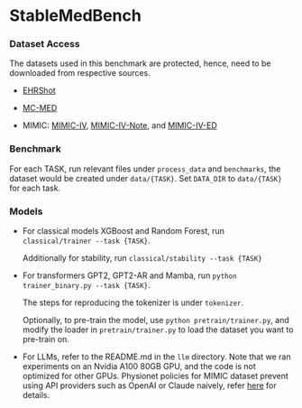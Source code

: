 # StableMedBench

### Dataset Access

The datasets used in this benchmark are protected, hence, need to be downloaded from respective sources.

* [EHRShot](https://redivis.com/datasets/53gc-8rhx41kgt)

* [MC-MED](https://physionet.org/content/mc-med/1.0.0/)

* MIMIC: [MIMIC-IV](https://physionet.org/content/mimiciv/3.1/), [MIMIC-IV-Note](https://physionet.org/content/mimic-iv-note/2.2/), and [MIMIC-IV-ED](https://physionet.org/content/mimic-iv-ed/2.2/)

### Benchmark

For each TASK, run relevant files under `process_data` and `benchmarks`, the dataset would be created under `data/{TASK}`. 
Set `DATA_DIR` to `data/{TASK}` for each task. 

### Models

* For classical models XGBoost and Random Forest, run  `classical/trainer --task {TASK}`.

  Additionally for stability, run `classical/stability --task {TASK}`


* For transformers GPT2, GPT2-AR and Mamba,  run `python trainer_binary.py --task {TASK}`.

  The steps for reproducing the tokenizer is under `tokenizer`. 

  Optionally, to pre-train the model, use `python pretrain/trainer.py`, 
  and modify the loader in `pretrain/trainer.py` to load the dataset you want to pre-train on.


* For LLMs, refer to the README.md in the `llm` directory. Note that we ran experiments on an Nvidia A100 80GB GPU, and the code is not optimized for other GPUs. Physionet policies for MIMIC dataset prevent using API providers such as OpenAI or Claude naively, refer [here](https://physionet.org/news/post/gpt-responsible-use) for details. 